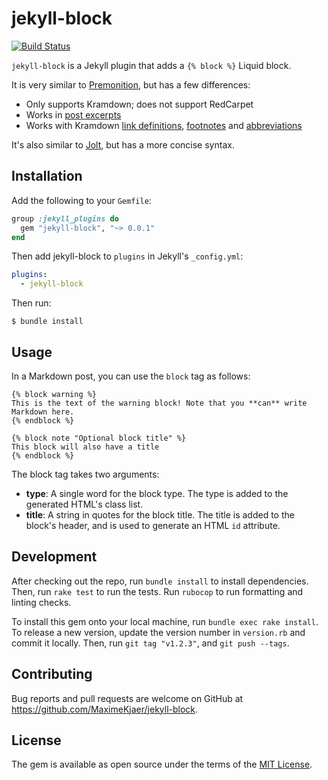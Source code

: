 # jekyll-block

[![Build Status](https://travis-ci.com/MaximeKjaer/jekyll-block.svg?branch=master)](https://travis-ci.com/MaximeKjaer/jekyll-block)

`jekyll-block` is a Jekyll plugin that adds a `{% block %}` Liquid block.

It is very similar to [Premonition](https://github.com/lazee/premonition), but has a few differences:

- Only supports Kramdown; does not support RedCarpet
- Works in [post excerpts](https://jekyllrb.com/docs/posts/#post-excerpts)
- Works with Kramdown [link definitions](https://kramdown.gettalong.org/syntax.html#link-definitions), [footnotes](https://kramdown.gettalong.org/syntax.html#footnotes) and [abbreviations](https://kramdown.gettalong.org/syntax.html#abbreviations)

It's also similar to [Jolt](https://github.com/helpscout/jekyll-jolt), but has a more concise syntax.

## Installation

Add the following to your `Gemfile`:

```ruby
group :jekyll_plugins do
  gem "jekyll-block", "~> 0.0.1"
end
```

Then add jekyll-block to `plugins` in Jekyll's `_config.yml`:

```yml
plugins:
  - jekyll-block
```

Then run:

```console
$ bundle install
```

## Usage

In a Markdown post, you can use the `block` tag as follows:

```liquid
{% block warning %}
This is the text of the warning block! Note that you **can** write Markdown here.
{% endblock %}

{% block note "Optional block title" %}
This block will also have a title
{% endblock %}
```

The block tag takes two arguments:

- **type**: A single word for the block type. The type is added to the generated HTML's class list.
- **title**: A string in quotes for the block title. The title is added to the block's header, and is used to generate an HTML `id` attribute.

## Development

After checking out the repo, run `bundle install` to install dependencies. Then, run `rake test` to run the tests. Run `rubocop` to run formatting and linting checks.

To install this gem onto your local machine, run `bundle exec rake install`. To release a new version, update the version number in `version.rb` and commit it locally. Then, run `git tag "v1.2.3"`, and `git push --tags`.

## Contributing

Bug reports and pull requests are welcome on GitHub at https://github.com/MaximeKjaer/jekyll-block.

## License

The gem is available as open source under the terms of the [MIT License](https://opensource.org/licenses/MIT).
